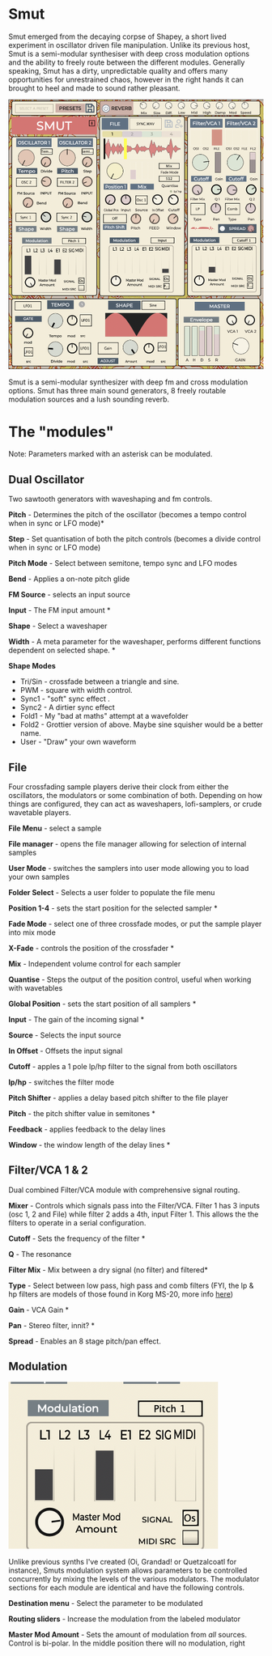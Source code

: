 
# Smut

Smut emerged from the decaying corpse of Shapey, a short lived experiment in oscillator driven file manipulation. Unlike its previous host, Smut  is a semi-modular synthesiser with deep cross modulation options and the ability to freely route between the different modules. Generally speaking, Smut has a dirty, unpredictable quality and offers many opportunities for unrestrained chaos, however in the right hands it can brought to heel and made to sound rather pleasant. 

![Smut](https://raw.githubusercontent.com/publicsamples/Smut/main/Smut.png)

Smut is a semi-modular synthesizer with deep fm and cross modulation options. Smut has three main sound generators, 8 freely routable modulation sources and a lush sounding reverb. 

# The "modules"

Note: Parameters marked with an asterisk can be modulated. 

## Dual Oscillator

Two sawtooth generators with waveshaping and fm controls.

**Pitch** - Determines the pitch of the oscillator (becomes a tempo control when in sync or LFO mode)*

**Step** - Set quantisation of both the pitch controls (becomes a divide control when in sync or LFO mode)

**Pitch Mode** - Select between semitone, tempo sync and LFO modes

**Bend** - Applies a on-note pitch glide

**FM Source** - selects an input source 

**Input** - The FM input amount *

**Shape** - Select a waveshaper 

**Width** - A meta parameter for the waveshaper, performs different functions dependent on selected shape. *
	
**Shape Modes**

 - Tri/Sin - crossfade between a triangle and sine. 
 - PWM - square with width control. 
 -  Sync1 - "soft" sync effect . 
 -  Sync2 - A dirtier sync effect
 -  Fold1 - My "bad at maths" attempt at a wavefolder
 -  Fold2 - Grottier version of above. Maybe sine squisher would be a better name. 
 -  User  - "Draw" your own waveform
   
## File

Four crossfading sample players derive their clock from either the oscillators, the modulators or some combination of both. Depending on how things are configured, they can act as waveshapers, lofi-samplers, or crude wavetable players. 

**File Menu** - select a sample

**File manager** - opens the file manager allowing for selection of internal samples

**User Mode** - switches the samplers into user mode allowing you to load your own samples

**Folder Select** - Selects a user folder to populate the file menu

**Position 1-4** - sets the start position for the selected sampler *

**Fade Mode** - select one of three crossfade modes, or put the sample player into mix mode

**X-Fade** - controls the position of the crossfader *

**Mix** - Independent volume control for each sampler

**Quantise** - Steps the output of the position control, useful when working with wavetables

**Global Position** - sets the start position of all samplers *

**Input** - The gain of the incoming signal *

**Source** - Selects the input source

**In Offset** - Offsets the input signal  

**Cutoff** - apples a 1 pole lp/hp filter to the signal from both oscillators

**lp/hp** - switches the filter mode

**Pitch Shifter** - applies a delay based pitch shifter to the file player 

**Pitch** - the pitch shifter value in semitones *

**Feedback** - applies feedback to the delay lines

**Window** - the window length of the delay lines *

## Filter/VCA 1 & 2

Dual combined Filter/VCA module with comprehensive signal routing. 

**Mixer** - Controls which signals pass into the Filter/VCA. Filter 1 has 3 inputs (osc 1, 2 and File) while filter 2 adds a 4th, input Filter 1. This allows the the filters to operate in a serial configuration.

**Cutoff** - Sets the frequency of the filter *

**Q** - The resonance

**Filter Mix** - Mix between a dry signal (no filter) and filtered*

**Type** - Select between low pass, high pass and comb filters (FYI, the lp & hp filters are models of those found in  Korg MS-20, more info [here](https://faustlibraries.grame.fr/libs/vaeffects/#korg-35-filters))

**Gain** -  VCA Gain *

**Pan** -  Stereo filter, innit? *

**Spread** -  Enables an 8 stage pitch/pan effect. 

## Modulation

![enter image description here](https://raw.githubusercontent.com/publicsamples/Smut/refs/heads/main/Smut/Documentation/Images/mod.png)

Unlike previous synths I've created (Oi, Grandad! or Quetzalcoatl for instance), Smuts modulation system allows parameters to be controlled concurrently by mixing the levels of the various modulators. The modulator sections for each module are identical and have the following controls.

**Destination menu** - Select the parameter to be modulated 

**Routing sliders** - Increase the modulation from the labeled modulator

**Master Mod Amount** - Sets the amount of modulation from *all* sources. Control is bi-polar. In the middle position there will no modulation, right 


